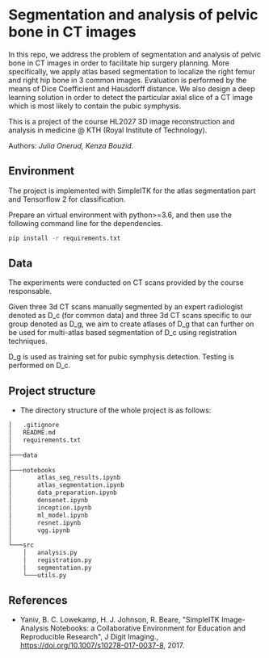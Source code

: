 # Segmentation and analysis of pelvic bone in CT images
In this repo, we address the problem of segmentation and analysis of pelvic bone in CT images in order to facilitate hip surgery planning. More specifically, we apply atlas based segmentation to localize the right femur and right hip bone in 3 common images. Evaluation is performed by the means of Dice Coefficient and Hausdorff distance. We also design a deep learning solution in order to detect the particular axial slice of a CT image which is most likely to contain the pubic symphysis. 

This is a project of the course HL2027 3D image reconstruction and analysis in medicine @ KTH (Royal Institute of Technology).

Authors: *Julia Onerud, Kenza Bouzid.*

## Environment

The project is implemented with SimpleITK for the atlas segmentation part and Tensorflow 2 for classification. 

Prepare an virtual environment with python>=3.6, and then use the following command line for the dependencies.

```bash
pip install -r requirements.txt
```

## Data 

The  experiments were conducted on CT scans provided by the course responsable.

Given three 3d CT scans manually segmented by an expert radiologist denoted as D_c (for common data) and three 3d CT scans specific to our group denoted as D_g, we aim to create atlases of D_g that can further on be used for multi-atlas based segmentation of D_c using registration techniques. 

D_g is used as training set for pubic symphysis detection. Testing is performed on D_c.

## Project structure

* The directory structure of the whole project is as follows:

```bash
│   .gitignore
│   README.md
│   requirements.txt
│
├───data
│
├───notebooks
│       atlas_seg_results.ipynb
│       atlas_segmentation.ipynb
│       data_preparation.ipynb
│       densenet.ipynb
│       inception.ipynb
│       ml_model.ipynb
│       resnet.ipynb
│       vgg.ipynb
│
└───src
    │   analysis.py
    │   registration.py
    │   segmentation.py
    └───utils.py
```

## References 

* Yaniv, B. C. Lowekamp, H. J. Johnson, R. Beare, "SimpleITK Image-Analysis Notebooks: a Collaborative Environment for Education and Reproducible Research", J Digit Imaging., https://doi.org/10.1007/s10278-017-0037-8, 2017.

